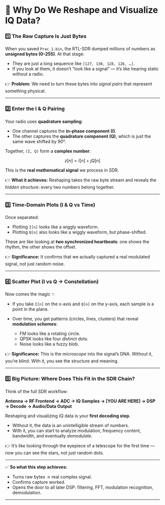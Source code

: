 # 🧠 Why Do We Reshape and Visualize IQ Data?

### 1️⃣ The Raw Capture Is Just Bytes

When you saved `Prac_1.bin`, the RTL-SDR dumped millions of numbers as **unsigned bytes (0–255)**. At that stage:

* They are just a long sequence like `[127, 130, 128, 126, …]`.
* If you look at them, it doesn’t “look like a signal” — it’s like hearing static without a radio.

👉 **Problem:** We need to turn these bytes into *signal pairs* that represent something physical.

---

### 2️⃣ Enter the I & Q Pairing

Your radio uses **quadrature sampling**:

* One channel captures the **in-phase component (I)**.
* The other captures the **quadrature component (Q)**, which is just the same wave shifted by 90°.

Together, `(I, Q)` form a **complex number**:

$$
z[n] = I[n] + jQ[n]
$$

This is the **real mathematical signal** we process in SDR.

👉 **What it achieves:** Reshaping takes the raw byte stream and reveals the *hidden structure*: every two numbers belong together.

---

### 3️⃣ Time-Domain Plots (I & Q vs Time)

Once separated:

* Plotting `I[n]` looks like a wiggly waveform.
* Plotting `Q[n]` also looks like a wiggly waveform, but phase-shifted.

These are like looking at **two synchronized heartbeats**: one shows the rhythm, the other shows the offset.

👉 **Significance:** It confirms that we actually captured a real modulated signal, not just random noise.

---

### 4️⃣ Scatter Plot (I vs Q → Constellation)

Now comes the magic ✨

* If you take `I[n]` on the x-axis and `Q[n]` on the y-axis, each sample is a point in the plane.
* Over time, you get patterns (circles, lines, clusters) that reveal **modulation schemes**:

  * FM looks like a rotating circle.
  * QPSK looks like four distinct dots.
  * Noise looks like a fuzzy blob.

👉 **Significance:** This is the *microscope* into the signal’s DNA. Without it, you’re blind. With it, you see the structure and meaning.

---

### 5️⃣ Big Picture: Where Does This Fit in the SDR Chain?

Think of the full SDR workflow:

**Antenna → RF Frontend → ADC → IQ Samples → \[YOU ARE HERE] → DSP → Decode → Audio/Data Output**

Reshaping and visualizing IQ data is your **first decoding step**.

* Without it, the data is an unintelligible stream of numbers.
* With it, you can start to analyze modulation, frequency content, bandwidth, and eventually *demodulate*.

👉 It’s like looking through the eyepiece of a telescope for the first time — now you can see the stars, not just random dots.

---

✅ **So what this step achieves:**

* Turns raw bytes → real complex signal.
* Confirms capture worked.
* Opens the door to all later DSP: filtering, FFT, modulation recognition, demodulation.

---

